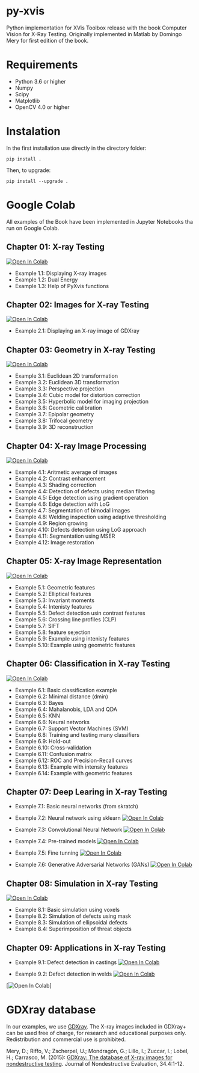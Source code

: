 # py-xvis

Python implementation for XVis Toolbox release with the book Computer 
Vision for X-Ray Testing. Originally implemented in Matlab by Domingo Mery for 
first edition of the book.

# Requirements

- Python 3.6 or higher
- Numpy
- Scipy
- Matplotlib
- OpenCV 4.0 or higher

# Instalation
In the first installation use directly in the directory folder:

`pip install .`

Then, to upgrade:

`pip install --upgrade .`





# Google Colab

All examples of the Book have been implemented in Jupyter Notebooks tha run on Google Colab.


## Chapter 01: X-ray Testing 

[![Open In Colab](https://colab.research.google.com/assets/colab-badge.svg)](https://colab.research.google.com/drive/1meevAFZkZ_0SUBPYqo_nl7grBcqfeVMP?usp=sharing)
* Example 1.1: Displaying X-ray images
* Example 1.2: Dual Energy
* Example 1.3: Help of PyXvis functions


## Chapter 02: Images for X-ray Testing 

[![Open In Colab](https://colab.research.google.com/assets/colab-badge.svg)](https://colab.research.google.com/drive/1MDc5wbH11I5PV18l5ZSt92yugz0eHi4W?usp=sharing)
* Example 2.1: Displaying an X-ray image of GDXray


## Chapter 03: Geometry in X-ray Testing

[![Open In Colab](https://colab.research.google.com/assets/colab-badge.svg)](https://colab.research.google.com/drive/14CgSCGcpm4Wc4SbVB70iBx6Cw6rXoZAq?usp=sharing)

* Example 3.1: Euclidean 2D transformation
* Example 3.2: Euclidean 3D transformation
* Example 3.3: Perspective projection
* Example 3.4: Cubic model for distortion correction
* Example 3.5: Hyperbolic model for imaging projection
* Example 3.6: Geometric calibration
* Example 3.7: Epipolar geometry
* Example 3.8: Trifocal geometry
* Example 3.9: 3D reconstruction


## Chapter 04: X-ray Image Processing

[![Open In Colab](https://colab.research.google.com/assets/colab-badge.svg)](https://colab.research.google.com/drive/1edbph3qfb2PfKOWPGUWUsC0DeX8muO9U?usp=sharing)

* Example 4.1: Aritmetic average of images
* Example 4.2: Contrast enhancement
* Example 4.3: Shading correction
* Example 4.4: Detection of defects using median filtering
* Example 4.5: Edge detection using gradient operation
* Example 4.6: Edge detection with LoG
* Example 4.7: Segmentation of bimodal images
* Example 4.8: Welding inspection using adaptive thresholding
* Example 4.9: Region growing
* Example 4.10: Defects detection using LoG approach
* Example 4.11: Segmentation using MSER
* Example 4.12: Image restoration


## Chapter 05: X-ray Image Representation

[![Open In Colab](https://colab.research.google.com/assets/colab-badge.svg)](https://colab.research.google.com/drive/1dwGTGHA1CR1om3MirGX5VCVhQgVc-g3-?usp=sharing)

* Example 5.1: Geometric features
* Example 5.2: Elliptical features
* Example 5.3: Invariant moments
* Example 5.4: Intenisty features
* Example 5.5: Defect detection usin contrast features
* Example 5.6: Crossing line profiles (CLP)
* Example 5.7: SIFT
* Example 5.8: feature se;ection
* Example 5.9: Example using intenisty features
* Example 5.10: Example using geometric features


## Chapter 06: Classification in X-ray Testing

[![Open In Colab](https://colab.research.google.com/assets/colab-badge.svg)](https://colab.research.google.com/drive/1zGx0HpAt7EtOiORXkTluOPDW4w5alNSj?usp=sharing)

* Example 6.1: Basic classification example
* Example 6.2: Minimal distance (dmin)
* Example 6.3: Bayes
* Example 6.4: Mahalanobis, LDA and QDA
* Example 6.5: KNN
* Example 6.6: Neural networks
* Example 6.7: Support Vector Machines (SVM)
* Example 6.8: Training and testing many classifiers
* Example 6.9: Hold-out
* Example 6.10: Cross-validation
* Example 6.11: Confusion matrix
* Example 6.12: ROC and Precision-Recall curves
* Example 6.13: Example with intensity features
* Example 6.14: Example with geometric features


## Chapter 07: Deep Learing in X-ray Testing

* Example 7.1: Basic neural networks (from skratch)
* Example 7.2: Neural network using sklearn [![Open In Colab](https://colab.research.google.com/assets/colab-badge.svg)](https://colab.research.google.com/drive/1Ohs0hBDu5zRtNagbqBCJV6fmxq63CxS6?usp=sharing)

* Example 7.3: Convolutional Neural Network [![Open In Colab](https://colab.research.google.com/assets/colab-badge.svg)](https://colab.research.google.com/drive/1nI3AABdBJKdT680L-ouUwX3ywpajv8bC?usp=sharing)

* Example 7.4: Pre-trained models [![Open In Colab](https://colab.research.google.com/assets/colab-badge.svg)](https://colab.research.google.com/drive/1JA3sgXqDHN7gkAdv1dRa-a-IgsArAA2M?usp=sharing)

* Example 7.5: Fine tunning [![Open In Colab](https://colab.research.google.com/assets/colab-badge.svg)](https://colab.research.google.com/drive/1iC_XLsyBru3I2RpJot8YCGt_AbQNw3mz?usp=sharing)

* Example 7.6: Generative Adversarial Networks (GANs) [![Open In Colab](https://colab.research.google.com/assets/colab-badge.svg)](https://colab.research.google.com/drive/1Bv9wptpLuxjXxcx6UQmPGtLdZvx949iU?usp=sharing)


## Chapter 08: Simulation in X-ray Testing

[![Open In Colab](https://colab.research.google.com/assets/colab-badge.svg)](https://colab.research.google.com/drive/1s7bKncSrQhIq_kW0qO3JvUOyyK8rfp3Q?usp=sharing)

* Example 8.1: Basic simulation using voxels
* Example 8.2: Simulation of defects using mask
* Example 8.3: Simulation of ellipsoidal defects
* Example 8.4: Superimposition of threat objects


## Chapter 09: Applications in X-ray Testing

* Example 9.1: Defect detection in castings [![Open In Colab](https://colab.research.google.com/assets/colab-badge.svg)](https://colab.research.google.com/drive/1FLyUEYrevSu3RbZQaoPsd2BMG4MvRew0?usp=sharing)

* Example 9.2: Defect detection in welds [![Open In Colab](https://colab.research.google.com/assets/colab-badge.svg)](https://colab.research.google.com/drive/1mFiaoEsuhAEQoev_jgPEv35G1lIt55F8?usp=sharing)







[![Open In Colab](https://colab.research.google.com/assets/colab-badge.svg)]


























# GDXray database
In our examples, we use [GDXray](https://domingomery.ing.puc.cl/material/gdxray/). The X-ray images included in GDXray+ can be used free of charge, for research and educational purposes only. Redistribution and commercial use is prohibited. 

Mery, D.; Riffo, V.; Zscherpel, U.; Mondragón, G.; Lillo, I.; Zuccar, I.; Lobel, H.; Carrasco, M. (2015): [GDXray: The database of X-ray images for nondestructive testing](http://dmery.sitios.ing.uc.cl/Prints/ISI-Journals/2015-JNDE-GDXray.pdf). Journal of Nondestructive Evaluation, 34.4:1-12.
